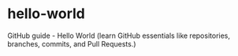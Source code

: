 # hello-world
GitHub guide - Hello World (learn GitHub essentials like repositories, branches, commits, and Pull Requests.)
